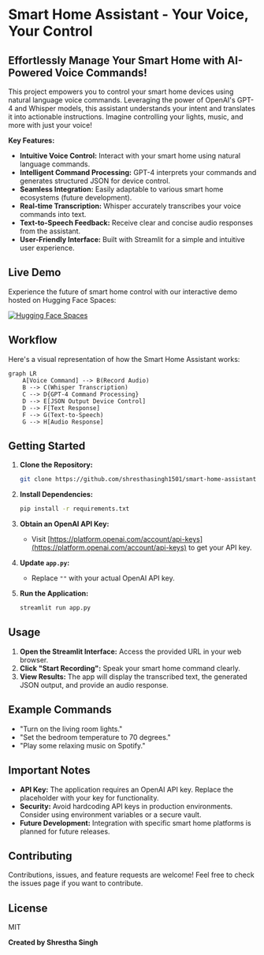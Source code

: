 # Smart Home Assistant - Your Voice, Your Control

## Effortlessly Manage Your Smart Home with AI-Powered Voice Commands!

This project empowers you to control your smart home devices using natural language voice commands. Leveraging the power of OpenAI's GPT-4 and Whisper models, this assistant understands your intent and translates it into actionable instructions. Imagine controlling your lights, music, and more with just your voice!

**Key Features:**

* **Intuitive Voice Control:**  Interact with your smart home using natural language commands.
* **Intelligent Command Processing:** GPT-4 interprets your commands and generates structured JSON for device control.
* **Seamless Integration:**  Easily adaptable to various smart home ecosystems (future development).
* **Real-time Transcription:**  Whisper accurately transcribes your voice commands into text.
* **Text-to-Speech Feedback:**  Receive clear and concise audio responses from the assistant.
* **User-Friendly Interface:**  Built with Streamlit for a simple and intuitive user experience.

## Live Demo

Experience the future of smart home control with our interactive demo hosted on Hugging Face Spaces:

[![Hugging Face Spaces](https://img.shields.io/badge/Hugging%20Face-Spaces-blue)](https://shresthasingh-smart-home-assistant.hf.space) 

## Workflow

Here's a visual representation of how the Smart Home Assistant works:

```mermaid
graph LR
    A[Voice Command] --> B(Record Audio)
    B --> C(Whisper Transcription)
    C --> D{GPT-4 Command Processing}
    D --> E[JSON Output Device Control]
    D --> F[Text Response]
    F --> G(Text-to-Speech)
    G --> H[Audio Response]
```

## Getting Started

1. **Clone the Repository:**
   ```bash
   git clone https://github.com/shresthasingh1501/smart-home-assistant.git
   ```

2. **Install Dependencies:**
   ```bash
   pip install -r requirements.txt
   ```

3. **Obtain an OpenAI API Key:**
   * Visit [https://platform.openai.com/account/api-keys](https://platform.openai.com/account/api-keys) to get your API key.

4. **Update `app.py`:**
   * Replace `""` with your actual OpenAI API key.

5. **Run the Application:**
   ```bash
   streamlit run app.py
   ```

## Usage

1. **Open the Streamlit Interface:** Access the provided URL in your web browser.
2. **Click "Start Recording":**  Speak your smart home command clearly.
3. **View Results:** The app will display the transcribed text, the generated JSON output, and provide an audio response.

## Example Commands

* "Turn on the living room lights."
* "Set the bedroom temperature to 70 degrees."
* "Play some relaxing music on Spotify."

## Important Notes

* **API Key:**  The application requires an OpenAI API key. Replace the placeholder with your key for functionality.
* **Security:**  Avoid hardcoding API keys in production environments. Consider using environment variables or a secure vault.
* **Future Development:**  Integration with specific smart home platforms is planned for future releases.

## Contributing

Contributions, issues, and feature requests are welcome! Feel free to check the issues page if you want to contribute.

## License

MIT

**Created by Shrestha Singh**
